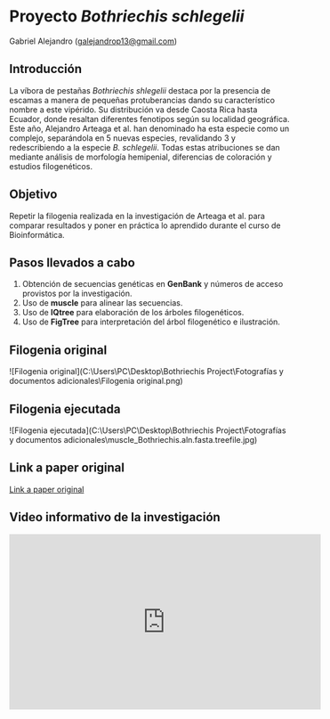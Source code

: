 # Proyecto *Bothriechis schlegelii*
Gabriel Alejandro (galejandrop13@gmail.com)

## Introducción

La víbora de pestañas *Bothriechis shlegelii* destaca por la presencia de escamas a manera de pequeñas protuberancias dando su característico nombre a este vipérido. Su distribución va desde Caosta Rica hasta Ecuador, donde resaltan diferentes fenotipos según su localidad geográfica. Este año, Alejandro Arteaga et al. han denominado ha esta especie como un complejo, separándola en 5 nuevas especies, revalidando 3 y redescribiendo a la especie *B. schlegelii*. Todas estas atribuciones se dan mediante análisis de morfología hemipenial, diferencias de coloración y estudios filogenéticos. 

## Objetivo

Repetir la filogenia realizada en la investigación de Arteaga et al. para comparar resultados y poner en práctica lo aprendido durante el curso de Bioinformática. 

## Pasos llevados a cabo

1. Obtención de secuencias genéticas en **GenBank** y números de acceso provistos por la investigación.
2. Uso de **muscle** para alinear las secuencias.
3. Uso de **IQtree** para elaboración de los árboles filogenéticos.
4. Uso de **FigTree** para interpretación del árbol filogenético e ilustración.

## Filogenia original
![Filogenia original](C:\Users\PC\Desktop\Bothriechis Project\Fotografías y documentos adicionales\Filogenia original.png)

## Filogenia ejecutada
![Filogenia ejecutada](C:\Users\PC\Desktop\Bothriechis Project\Fotografías y documentos adicionales\muscle_Bothriechis.aln.fasta.treefile.jpg)

## Link a paper original
[Link a paper original](https://evolsyst.pensoft.net/article/114527/)

## Video informativo de la investigación

<iframe width="560" height="315" src="https://www.youtube.com/embed/QDWp-xAfuDQ?si=kDV6qvi1qdUXEP-v" frameborder="0" allowfullscreen></iframe>

